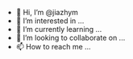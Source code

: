 - 👋 Hi, I’m @jiazhym
- 👀 I’m interested in ...
- 🌱 I’m currently learning ...
- 💞️ I’m looking to collaborate on ...
- 📫 How to reach me ...

<!---
jiazhym/jiazhym is a ✨ special ✨ repository because its `README.md` (this file) appears on your GitHub profile.
You can click the Preview link to take a look at your changes.
--->
